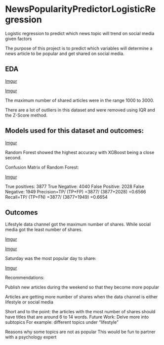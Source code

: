 # NewsPopularityPredictorLogisticRegression
Logistic regression to predict which news topic will trend on social media given factors

The purpose of this project is to predict which variables will determine a news article to be popular and get shared on social media. 
## EDA

[Imgur](https://imgur.com/meD0Aqn)

[Imgur](https://imgur.com/gYltnpM)

The maximum number of shared articles were in the range 1000 to 3000.

There are a lot of outliers in this dataset and were removed using IQR and the Z-Score method. 


## Models used for this dataset and outcomes:

[Imgur](https://imgur.com/ZvztTPC)

Random Forest showed the highest accuracy with XGBoost being a close second. 

Confusion Matrix of Random Forest:

[Imgur](https://imgur.com/Eefiy9u)

 
True positives: 3877 
True Negative: 4040
False Positive: 2028
False Negative: 1949 
Precision=TP/ (TP+FP) =3877/ (3877+2028) =0.6566 
Recall=TP/ (TP+FN) =3877/ (3877+1949) =0.6654

 
 
 
 
 
## Outcomes
Lifestyle data channel got the maximum number of shares. While social media got the least number of shares.

[Imgur](https://imgur.com/XjGPVcG)

[Imgur](https://imgur.com/99ajmFf)

Saturday was the most popular day to share:

[Imgur](https://imgur.com/ys1e90F)



 
Recommendations:
 
Publish new articles during the weekend so that they become more popular


Articles are getting more number of shares when the data channel is either lifestyle or social media


Short and to the point: the articles with the most number of shares should have titles that are around 6 to 14 words.
Future Work:
Delve more into subtopics
For example: different topics under “lifestyle”



Reasons why some topics are not as popular
This would be fun to partner with a psychology expert
 
